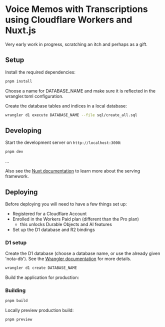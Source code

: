# Voice Memos with Transcriptions using Cloudflare Workers and Nuxt.js

<!--
A full description of this source code can be found in the about/ path of the
online demo of [Mic Memo](https://micmemo.kevindamm.com).
-->


Very early work in progress, scratching an itch and perhaps as a gift.

## Setup

Install the required dependencies:

```sh
pnpm install
```

Choose a name for DATABASE_NAME and make sure it is reflected in the wrangler.toml configuration.

Create the database tables and indices in a local database:

```sh
wrangler d1 execute DATABASE_NAME --file sql/create_all.sql
```

## Developing

Start the development server on `http://localhost:3000`:

```sh
pnpm dev
```

...

Also see the [Nuxt documentation](https://nuxt.com/docs/getting-started/introduction)
to learn more about the serving framework.

## Deploying

Before deploying you will need to have a few things set up:

* Registered for a Cloudflare Account
* Enrolled in the Workers Paid plan (different than the Pro plan)
  * this unlocks Durable Objects and AI features
* Set up the D1 database and R2 bindings

### D1 setup

Create the D1 database (choose a database name, or use the already given 'nota-db').  See the [Wrangler documentation](https://developers.cloudflare.com/workers/wrangler/commands/#d1-create) for more details.

```sh
wrangler d1 create DATABASE_NAME
```

Build the application for production:

### Building

```sh
pnpm build
```

Locally preview production build:

```sh
pnpm preview
```
